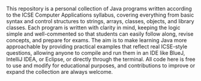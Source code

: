 This repository is a personal collection of Java programs written according to the ICSE Computer Applications syllabus, covering everything from basic syntax and control structures to strings, arrays, classes, objects, and library classes. Each program is written with clarity in mind, keeping the logic simple and well-commented so that students can easily follow along, revise concepts, and prepare for exams. The aim is to make learning Java more approachable by providing practical examples that reflect real ICSE-style questions, allowing anyone to compile and run them in an IDE like BlueJ, IntelliJ IDEA, or Eclipse, or directly through the terminal. All code here is free to use and modify for educational purposes, and contributions to improve or expand the collection are always welcome.
